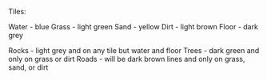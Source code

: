 Tiles:

Water - blue
Grass - light green
Sand - yellow
Dirt - light brown
Floor - dark grey

Rocks - light grey and on any tile but water and floor
Trees - dark green and only on grass or dirt
Roads - will be dark brown lines and only on grass, sand, or dirt
